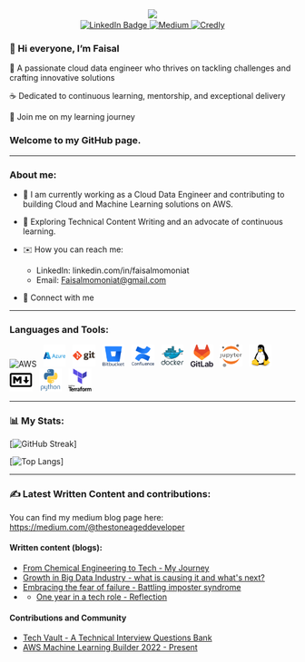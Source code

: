 
<div id="header" align="center">
  <img src="https://camo.githubusercontent.com/c1dcb74cc1c1835b1d716f5051499a2814c683c806b15f04b0eba492863703e9/68747470733a2f2f63646e2e6472696262626c652e636f6d2f75736572732f3733303730332f73637265656e73686f74732f363538313234332f6176656e746f2e676966" width="400"/>
</div>

<div id="badges" align="center">
  <a href="https://www.linkedin.com/in/faisalmomoniat/">
    <img src="https://img.shields.io/badge/LinkedIn-blue?style=for-the-badge&logo=linkedin&logoColor=white" alt="LinkedIn Badge"/>
  </a>
  <a href="https://medium.com/@thestoneageddeveloper">
    <img src="https://img.shields.io/badge/Medium-black?style=for-the-badge&logo=Medium&logoColor=white" alt="Medium"/>
  </a>
  <a href="https://www.credly.com/users/faisal-momoniat/badges">
    <img src="https://img.shields.io/badge/Credly-orange?style=for-the-badge&logo=credly&logoColor=white" alt="Credly"/>
  </a>
</div>

### 👋 Hi everyone, I’m Faisal

🧠 A passionate cloud data engineer who thrives on tackling challenges and crafting innovative solutions

☕️ Dedicated to continuous learning, mentorship, and exceptional delivery

🚀 Join me on my learning journey 
### Welcome to my GitHub page. 
___

### About me: 

- 🔭 I am currently working as a Cloud Data Engineer and contributing to building Cloud and Machine Learning solutions on AWS.

- 🌱 Exploring Technical Content Writing and an advocate of continuous learning. 

- ✉️ How you can reach me: 
    - LinkedIn: linkedin.com/in/faisalmomoniat 
    - Email: Faisalmomoniat@gmail.com
- 🤝 Connect with me

---

### Languages and Tools: 

<div>
  <img src="https://camo.githubusercontent.com/ca1ee2827d565c2c5567e699f3de6ab1e8522d15fff9a0c765c256786b73f232/68747470733a2f2f696d672e736869656c64732e696f2f62616467652f2d4157532d3030303f266c6f676f3d416d617a6f6e2d415753266c6f676f436f6c6f723d463930" title="AWS" alt="AWS" width="60" height="30"/>
  &nbsp;
  <img src="https://github.com/devicons/devicon/blob/master/icons/azure/azure-original-wordmark.svg" title="Azure" alt="Azure" width="40" height="40"/>
  &nbsp;
  <img src="https://github.com/devicons/devicon/blob/master/icons/git/git-original-wordmark.svg" title="Git" **alt="Git" width="40" height="40"/>
  &nbsp;
  <img src="https://github.com/devicons/devicon/blob/master/icons/bitbucket/bitbucket-original-wordmark.svg" title="Bitbucket" **alt="Bitbucket" width="40" height="40"/>
  &nbsp;
  <img src="https://github.com/devicons/devicon/blob/master/icons/confluence/confluence-original-wordmark.svg" title="Confluence" **alt="Confluence" width="40" height="40"/>
  &nbsp;
  <img src="https://github.com/devicons/devicon/blob/master/icons/docker/docker-original-wordmark.svg" title="Docker" **alt="Docker" width="40" height="40"/>
  &nbsp;
  <img src="https://github.com/devicons/devicon/blob/master/icons/gitlab/gitlab-original-wordmark.svg" title="Gitlab" **alt="Gitlab" width="40" height="40"/>
  &nbsp;
  <img src="https://github.com/devicons/devicon/blob/master/icons/jupyter/jupyter-original-wordmark.svg" title="Jupyter" **alt="Jupyter" width="40" height="40"/>
  &nbsp;
  <img src="https://github.com/devicons/devicon/blob/master/icons/linux/linux-original.svg" title="Linux" **alt="Linux" width="40" height="40"/>
  &nbsp;
  <img src="https://github.com/devicons/devicon/blob/master/icons/markdown/markdown-original.svg" title="Markdown" **alt="Markdown" width="40" height="40"/>
  &nbsp;
  <img src="https://github.com/devicons/devicon/blob/master/icons/python/python-original-wordmark.svg" title="Python" **alt="Python" width="40" height="40"/>
  &nbsp;
  <img src="https://github.com/devicons/devicon/blob/master/icons/terraform/terraform-original-wordmark.svg" title="Terraform" **alt="Terraform" width="40" height="40"/>
  &nbsp;
</div>

---

### 📊 My Stats:

[![GitHub Streak](http://github-readme-streak-stats.herokuapp.com?user=faisalm1997&theme=dark&background=000000)]

[![Top Langs](https://github-readme-stats.vercel.app/api/top-langs/?username=faisalm1997&layout=compact&theme=vision-friendly-dark)]

---

### ✍️ Latest Written Content and contributions: 

You can find my medium blog page here: https://medium.com/@thestoneageddeveloper

#### Written content (blogs): 
- [From Chemical Engineering to Tech - My Journey]("https://medium.com/@thestoneageddeveloper/chemical-engineering-graduate-breaking-into-the-world-of-data-98f6955232d5")
- [Growth in Big Data Industry -  what is causing it and what's next?]("https://medium.com/@thestoneageddeveloper/why-is-big-data-growing-so-fast-2b4c9ce38593)
- [Embracing the fear of failure - Battling imposter syndrome]("https://medium.com/@thestoneageddeveloper/the-fear-of-failure-why-we-need-to-embrace-it-8fb0e8fc8e3)
- - [One year in a tech role - Reflection]("https://www.linkedin.com/feed/update/urn:li:activity:7076831076194635777/")
#### Contributions and Community
- [Tech Vault - A Technical Interview Questions Bank](URL "https://github.com/moabukar/tech-vault")
- [AWS Machine Learning Builder 2022 - Present]("https://aws.amazon.com/developer/community/community-builders/community-builders-directory/?cb-cards.sort-by=item.additionalFields.cbName&cb-cards.sort-order=asc&awsf.builder-category=*all&awsf.location=*all&awsf.year=*all&cb-cards.q=Faisal%2BMomoniat&cb-cards.q_operator=AND")